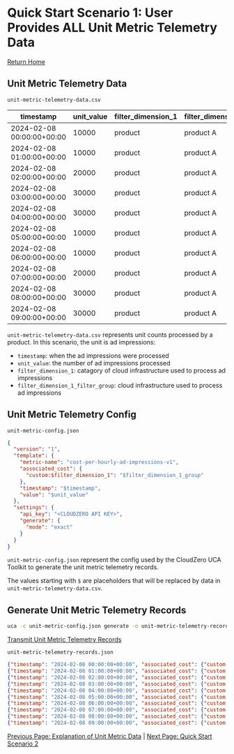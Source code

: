 # Quick Start Scenario 1: User Provides ALL Unit Metric Telemetry Data
[Return Home](./quick_start_unit_metric_telemetry.md)

## Unit Metric Telemetry Data

`unit-metric-telemetry-data.csv`

| timestamp                 | unit_value | filter_dimension_1 | filter_dimension_1_group |
|---------------------------|------------|--------------------|--------------------------|
| 2024-02-08 00:00:00+00:00 | 10000      | product            | product A                |
| 2024-02-08 01:00:00+00:00 | 10000      | product            | product A                |
| 2024-02-08 02:00:00+00:00 | 20000      | product            | product A                |
| 2024-02-08 03:00:00+00:00 | 30000      | product            | product A                |
| 2024-02-08 04:00:00+00:00 | 30000      | product            | product A                |
| 2024-02-08 05:00:00+00:00 | 10000      | product            | product A                |
| 2024-02-08 06:00:00+00:00 | 10000      | product            | product A                |
| 2024-02-08 07:00:00+00:00 | 20000      | product            | product A                |
| 2024-02-08 08:00:00+00:00 | 30000      | product            | product A                |
| 2024-02-08 09:00:00+00:00 | 30000      | product            | product A                |

`unit-metric-telemetry-data.csv` represents unit counts processed by a product. In this scenario, the unit is ad impressions:
  * `timestamp`: when the ad impressions were processed
  * `unit_value`: the number of ad impressions processed
  * `filter_dimension_1`: catagory of cloud infrastructure used to process ad impressions
  * `filter_dimension_1_filter_group`: cloud infrastructure used to process ad impressions

## Unit Metric Telemetry Config

`unit-metric-config.json`
```json
{
  "version": "1",
  "template": {
    "metric-name": "cost-per-hourly-ad-impressions-v1",
    "associated_cost": {
      "custom:$filter_dimension_1": "$filter_dimension_1_group"
    },
    "timestamp": "$timestamp",
    "value": "$unit_value"
  },
  "settings": {
    "api_key": "<CLOUDZERO API KEY>",
    "generate": {
      "mode": "exact"
    }
  }
}
```
`unit-metric-config.json` represent the config used by the CloudZero UCA Toolkit to generate the unit metric telemetry records.

The values starting with `$` are placeholders that will be replaced by data in `unit-metric-telemetry-data.csv`.

## Generate Unit Metric Telemetry Records
```bash
uca -c unit-metric-config.json generate -o unit-metric-telemetry-records.json -i unit-metric-telemetry-data.csv
```
[Transmit Unit Metric Telemetry Records](./quick_start_unit_metric_telemetry.md#transmit-unit-metric-telemetry-records)

`unit-metric-telemetry-records.json`
```json
{"timestamp": "2024-02-08 00:00:00+00:00", "associated_cost": {"custom:product": "product A"}, "metric-name": "cost-per-hourly-ad-impressions-v1", "value": "10000.00"}
{"timestamp": "2024-02-08 01:00:00+00:00", "associated_cost": {"custom:product": "product A"}, "metric-name": "cost-per-hourly-ad-impressions-v1", "value": "10000.00"}
{"timestamp": "2024-02-08 02:00:00+00:00", "associated_cost": {"custom:product": "product A"}, "metric-name": "cost-per-hourly-ad-impressions-v1", "value": "20000.00"}
{"timestamp": "2024-02-08 03:00:00+00:00", "associated_cost": {"custom:product": "product A"}, "metric-name": "cost-per-hourly-ad-impressions-v1", "value": "30000.00"}
{"timestamp": "2024-02-08 04:00:00+00:00", "associated_cost": {"custom:product": "product A"}, "metric-name": "cost-per-hourly-ad-impressions-v1", "value": "30000.00"}
{"timestamp": "2024-02-08 05:00:00+00:00", "associated_cost": {"custom:product": "product A"}, "metric-name": "cost-per-hourly-ad-impressions-v1", "value": "10000.00"}
{"timestamp": "2024-02-08 06:00:00+00:00", "associated_cost": {"custom:product": "product A"}, "metric-name": "cost-per-hourly-ad-impressions-v1", "value": "10000.00"}
{"timestamp": "2024-02-08 07:00:00+00:00", "associated_cost": {"custom:product": "product A"}, "metric-name": "cost-per-hourly-ad-impressions-v1", "value": "20000.00"}
{"timestamp": "2024-02-08 08:00:00+00:00", "associated_cost": {"custom:product": "product A"}, "metric-name": "cost-per-hourly-ad-impressions-v1", "value": "30000.00"}
{"timestamp": "2024-02-08 09:00:00+00:00", "associated_cost": {"custom:product": "product A"}, "metric-name": "cost-per-hourly-ad-impressions-v1", "value": "30000.00"}
```

[Previous Page: Explanation of Unit Metric Data](./explanation_of_unit_metric_data.md) | [Next Page: Quick Start Scenario 2](./scenario_2.md)